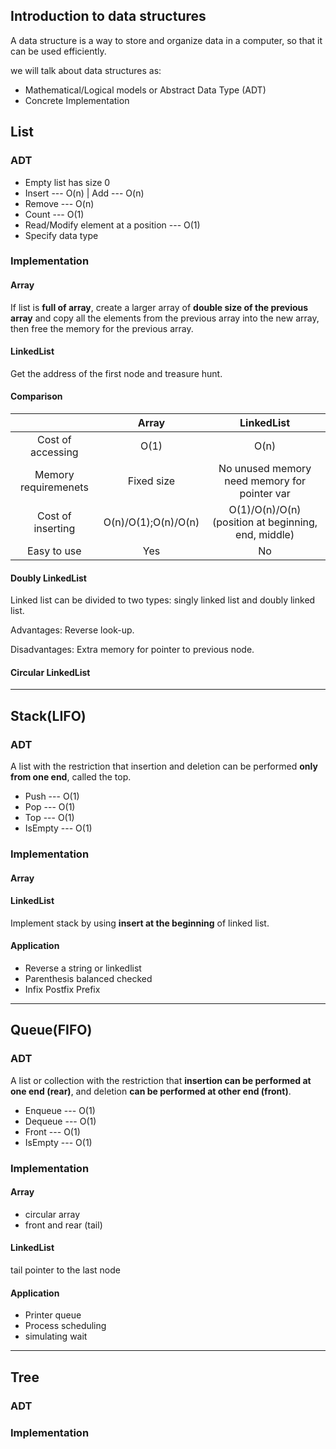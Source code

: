 ## Introduction to data structures

A data structure is a way to store and organize data in a computer, 
so that it can be used efficiently.

we will talk about data structures as:

* Mathematical/Logical models or Abstract Data Type (ADT)
* Concrete Implementation

## List

### ADT

- Empty list has size 0
- Insert --- O(n) | Add --- O(n)
- Remove --- O(n)
- Count --- O(1)
- Read/Modify element at a position --- O(1)
- Specify data type

### Implementation

#### Array

If list is **full of array**, create a larger array of **double size of the previous array** and copy all the elements from the previous array into the new array, then free the memory for the previous array.

#### LinkedList

Get the address of the first node and treasure hunt.

#### Comparison

|                      |        Array        |                      LinkedList                       |
| :------------------: | :-----------------: | :---------------------------------------------------: |
|  Cost of accessing  |        O(1)         |                         O(n)                          |
| Memory requiremenets |     Fixed size      | No unused memory need memory for pointer var |
|  Cost of inserting  | O(n)/O(1);O(n)/O(n) |  O(1)/O(n)/O(n)(position at beginning, end, middle)   |
|Easy to use|Yes|No|

#### Doubly LinkedList

Linked list can be divided to two types: singly linked list and doubly linked list.

Advantages: Reverse look-up.

Disadvantages: Extra memory for pointer to previous node.

#### Circular LinkedList

------



## Stack(LIFO)

### ADT

A list with the restriction that insertion and deletion can be performed **only from one end**, called the top.

- Push --- O(1)
- Pop --- O(1)
- Top --- O(1)
- IsEmpty --- O(1)

### Implementation

#### Array

#### LinkedList

Implement stack by using **insert at the beginning** of linked list.

#### Application

- Reverse a string or linkedlist
- Parenthesis balanced checked
- Infix Postfix Prefix

------



## Queue(FIFO)

### ADT

A list or collection with the restriction that **insertion can be performed at one end (rear)**, and deletion **can be performed at other end (front)**.

- Enqueue --- O(1)
- Dequeue --- O(1)
- Front --- O(1)
- IsEmpty --- O(1)

### Implementation

#### Array

- circular array
- front and rear (tail)

#### LinkedList

tail pointer to the last node


#### Application

- Printer queue
- Process scheduling
- simulating wait

------



## Tree

### ADT

### Implementation